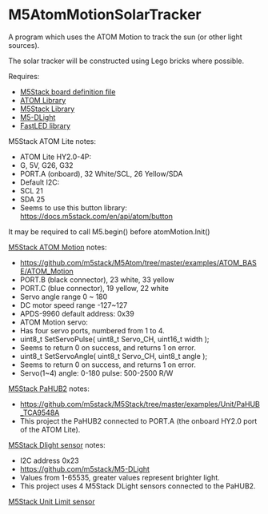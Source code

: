 # M5AtomMotionSolarTracker

A program which uses the ATOM Motion to track the sun (or other light sources).

The solar tracker will be constructed using Lego bricks where possible.

Requires:

* [M5Stack board definition file](https://m5stack.oss-cn-shenzhen.aliyuncs.com/resource/arduino/package_m5stack_index.json)
* [ATOM Library](https://github.com/m5stack/M5Atom/)
* [M5Stack Library](https://github.com/m5stack/M5Stack/)
* [M5-DLight](https://github.com/m5stack/M5-DLight/)
* [FastLED library](https://github.com/FastLED/FastLED/)

M5Stack ATOM Lite notes:
* ATOM Lite HY2.0-4P:
* G, 5V, G26, G32
* PORT.A (onboard), 32 White/SCL, 26 Yellow/SDA
* Default I2C:
* SCL 21
* SDA 25
* Seems to use this button library: https://docs.m5stack.com/en/api/atom/button

It may be required to call M5.begin() before atomMotion.Init()

[M5Stack ATOM Motion](http://docs.m5stack.com/en/atom/atom_motion) notes:
* https://github.com/m5stack/M5Atom/tree/master/examples/ATOM_BASE/ATOM_Motion
* PORT.B (black connector), 23 white, 33 yellow
* PORT.C (blue connector), 19 yellow, 22 white
* Servo angle range 0 ~ 180
* DC motor speed range -127~127
* APDS-9960 default address: 0x39
* ATOM Motion servo:
* Has four servo ports, numbered from 1 to 4.
* uint8_t SetServoPulse( uint8_t Servo_CH, uint16_t width );
* Seems to return 0 on success, and returns 1 on error.
* uint8_t SetServoAngle( uint8_t Servo_CH, uint8_t angle );
* Seems to return 0 on success, and returns 1 on error.
* Servo(1~4)   angle: 0-180   pulse: 500-2500   R/W

[M5Stack PaHUB2](https://docs.m5stack.com/en/unit/pahub2) notes:
* https://github.com/m5stack/M5Stack/tree/master/examples/Unit/PaHUB_TCA9548A
* This project the PaHUB2 connected to PORT.A (the onboard HY2.0 port of the ATOM Lite).

[M5Stack Dlight sensor](https://docs.m5stack.com/en/unit/dlight) notes:
* I2C address 0x23
* https://github.com/m5stack/M5-DLight
* Values from 1-65535, greater values represent brighter light.
* This project uses 4 M5Stack DLight sensors connected to the PaHUB2.

[M5Stack Unit Limit sensor](https://docs.m5stack.com/en/unit/Unit%20Limit)
